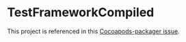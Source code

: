 # TestFrameworkCompiled

This project is referenced in this [Cocoapods-packager issue](https://github.com/CocoaPods/cocoapods-packager/issues/121).

